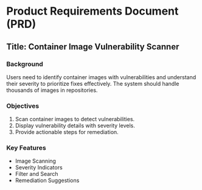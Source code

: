 # Product Requirements Document (PRD)

## Title: Container Image Vulnerability Scanner

### Background
Users need to identify container images with vulnerabilities and understand their severity to prioritize fixes effectively. The system should handle thousands of images in repositories.

### Objectives
1. Scan container images to detect vulnerabilities.
2. Display vulnerability details with severity levels.
3. Provide actionable steps for remediation.

### Key Features
- Image Scanning
- Severity Indicators
- Filter and Search
- Remediation Suggestions
